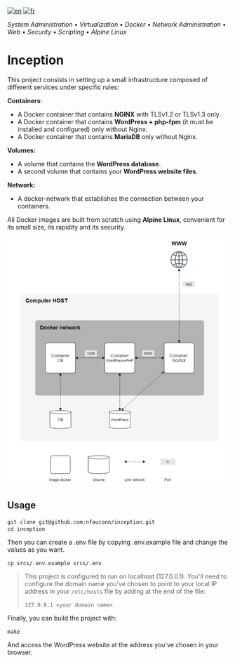 [![en](https://img.shields.io/badge/lang-en-pink.svg)](https://github.com/nfauconn/inception/blob/master/README.md)
[![fr](https://img.shields.io/badge/lang-fr-purple.svg)](https://github.com/nfauconn/inception/blob/master/README.fr.md)

*System Administration* • *Virtualization* • *Docker* • *Network Administration* • *Web* • *Security* • *Scripting* • *Alpine Linux*

# Inception

This project consists in setting up a small infrastructure composed of different services under specific rules:

**Containers**:
- A Docker container that contains **NGINX** with TLSv1.2 or TLSv1.3 only.
- A Docker container that contains **WordPress + php-fpm** (it must be installed and configured) only without Nginx.
- A Docker container that contains **MariaDB** only without Nginx.

**Volumes:**
- A volume that contains the **WordPress database**.
- A second volume that contains your **WordPress website files**.

**Network:**
- A docker-network that establishes the connection between your containers.

All Docker images are built from scratch using **Alpine Linux**, convenient for its small size, its rapidity and its security.

![](./.img/diagram.png)

## Usage

```shell
git clone git@github.com:nfauconn/inception.git
cd inception
```

Then you can create a .env file by copying .env.example file and change the values as you want.
```
cp srcs/.env.example srcs/.env
```

> This project is configured to run on localhost (127.0.0.1). You'll need to configure the domain name you've chosen to point to your local IP address in your `/etc/hosts` file by adding at the end of the file:
> ```
> 127.0.0.1 <your domain name>
> ```

Finally, you can build the project with:

```shell
make
```

And access the WordPress website at the address you've chosen in your browser.